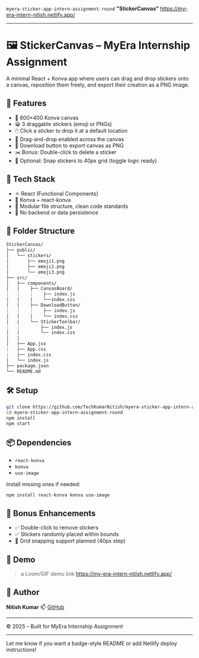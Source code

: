 `myera-sticker-app-intern-assignment-round`
**"StickerCanvas"**
https://my-era-intern-nitish.netlify.app/

---


# 🖼️ StickerCanvas – MyEra Internship Assignment

A minimal React + Konva app where users can drag and drop stickers onto a canvas, reposition them freely, and export their creation as a PNG image.

## 🚀 Features

- 🎨 600×400 Konva canvas
- 😀 3 draggable stickers (emoji or PNGs)
- 🖱️ Click a sticker to drop it at a default location
- 🧲 Drag-and-drop enabled across the canvas
- 💾 Download button to export canvas as PNG
- ✂️ Bonus: Double-click to delete a sticker
- 📏 Optional: Snap stickers to 40px grid (toggle logic ready)

## 🔧 Tech Stack

- ⚛️ React (Functional Components)
- 🧱 Konva + react-konva
- 💅 Modular file structure, clean code standards
- 🚫 No backend or data persistence

## 📁 Folder Structure


```md
StickerCanvas/
├── public/
│   └── stickers/
│       ├── emoji1.png
│       ├── emoji2.png
│       └── emoji3.png
├── src/
│   ├── components/
│   |    ├── CanvasBoard/
|   |    |    ├── index.js
│   |    |    └──index.css
│   |    ├── DownloadButton/
|   |    |    ├── index.js
│   |    |    └── index.css
│   |    └── StickerToolbar/
|   |        ├── index.js
│   |        └── index.css
│   |
│   ├── App.jsx
|   ├── App.css
|   ├── index.css
│   └── index.js
├── package.json
└── README.md

````

## 🛠️ Setup

```bash
git clone https://github.com/TechKumarNitish/myera-sticker-app-intern-assignment-round.git
cd myera-sticker-app-intern-assignment-round
npm install
npm start
````

## 📦 Dependencies

* `react-konva`
* `konva`
* `use-image`

Install missing ones if needed:

```bash
npm install react-konva konva use-image
```

## 🧪 Bonus Enhancements

* ✅ Double-click to remove stickers
* ✅ Stickers randomly placed within bounds
* 🧲 Grid snapping support planned (40px step)

## 📸 Demo

> a Loom/GIF demo link https://my-era-intern-nitish.netlify.app/

## 🧠 Author

**Nitish Kumar**
📫 [GitHub](https://github.com/TechKumarNitish)

---

© 2025 – Built for MyEra Internship Assignment


---

Let me know if you want a badge-style README or add Netlify deploy instructions!

